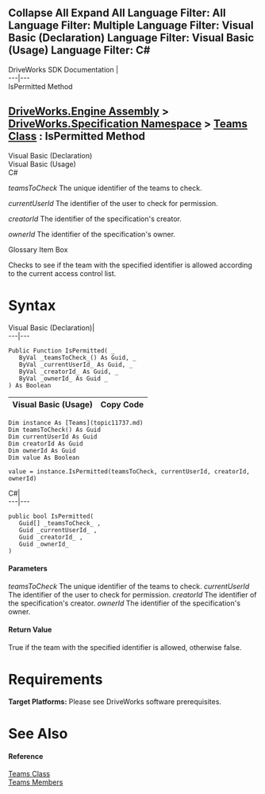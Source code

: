 Collapse All Expand All Language Filter: All  Language Filter: Multiple  Language Filter: Visual Basic (Declaration) Language Filter: Visual Basic (Usage) Language Filter: C#  
---  
DriveWorks SDK Documentation  |   
---|---  
IsPermitted Method   
  
[DriveWorks.Engine Assembly](topic2156.md) > [DriveWorks.Specification Namespace](topic10764.md) > [Teams Class](topic11737.md) : IsPermitted Method  
---  
  
Visual Basic (Declaration)    
Visual Basic (Usage)    
C# 

_teamsToCheck_
    The unique identifier of the teams to check.

_currentUserId_
    The identifier of the user to check for permission.

_creatorId_
    The identifier of the specification's creator.

_ownerId_
    The identifier of the specification's owner.

Glossary Item Box

Checks to see if the team with the specified identifier is allowed according to the current access control list. 

# Syntax

Visual Basic (Declaration)|   
---|---  
      
    
    Public Function IsPermitted( _
       ByVal _teamsToCheck_() As Guid, _
       ByVal _currentUserId_ As Guid, _
       ByVal _creatorId_ As Guid, _
       ByVal _ownerId_ As Guid _
    ) As Boolean  
  
Visual Basic (Usage)| Copy Code  
---|---  
      
    
    Dim instance As [Teams](topic11737.md)
    Dim teamsToCheck() As Guid
    Dim currentUserId As Guid
    Dim creatorId As Guid
    Dim ownerId As Guid
    Dim value As Boolean
     
    value = instance.IsPermitted(teamsToCheck, currentUserId, creatorId, ownerId)  
  
C#|   
---|---  
      
    
    public bool IsPermitted( 
       Guid[] _teamsToCheck_ ,
       Guid _currentUserId_ ,
       Guid _creatorId_ ,
       Guid _ownerId_
    )  
  
#### Parameters

 _teamsToCheck_
    The unique identifier of the teams to check.
_currentUserId_
    The identifier of the user to check for permission.
_creatorId_
    The identifier of the specification's creator.
_ownerId_
    The identifier of the specification's owner.

#### Return Value

True if the team with the specified identifier is allowed, otherwise false.

# Requirements

**Target Platforms:** Please see DriveWorks software prerequisites.

# See Also

#### Reference

[Teams Class](topic11737.md)   
[Teams Members](topic11738.md)


